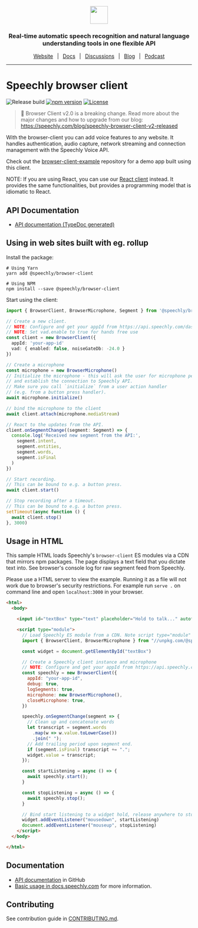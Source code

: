 <div align="center" markdown="1">
<a href="https://www.speechly.com">
   <img src="https://d33wubrfki0l68.cloudfront.net/f15fc952956e1952d6bd23661b7a7ee6b775faaa/c1b30/img/speechly-logo-duo-black.svg" height="48" />
</a>

### Real-time automatic speech recognition and natural language understanding tools in one flexible API

[Website](https://www.speechly.com/)
&ensp;|&ensp;
[Docs](https://docs.speechly.com/)
&ensp;|&ensp;
[Discussions](https://github.com/speechly/speechly/discussions)
&ensp;|&ensp;
[Blog](https://www.speechly.com/blog/)
&ensp;|&ensp;
[Podcast](https://anchor.fm/the-speechly-podcast)

---

</div>

# Speechly browser client

![Release build](https://github.com/speechly/browser-client/workflows/Release%20build/badge.svg?branch=master&event=release)
[![npm version](https://badge.fury.io/js/%40speechly%2Fbrowser-client.svg)](https://badge.fury.io/js/%40speechly%2Fbrowser-client)
[![License](http://img.shields.io/:license-mit-blue.svg)](LICENSE)

> 🚧 Browser Client v2.0 is a breaking change. Read more about the major changes and how to upgrade from our blog: https://speechly.com/blog/speechly-browser-client-v2-released

With the browser-client you can add voice features to any website. It handles authentication, audio capture, network streaming and connection management with the Speechly Voice API.

Check out the [browser-client-example](https://github.com/speechly/speechly/tree/main/examples/browser-client-example) repository for a demo app built using this client.

NOTE: If you are using React, you can use our [React client](https://github.com/speechly/speechly/tree/main/libraries/react-client) instead. It provides the same functionalities, but provides a programming model that is idiomatic to React.

## API Documentation

- [API documentation (TypeDoc generated)](https://github.com/speechly/speechly/blob/main/libraries/browser-client/docs/classes/client.BrowserClient.md)

## Using in web sites built with eg. rollup

Install the package:

```shell
# Using Yarn
yarn add @speechly/browser-client

# Using NPM
npm install --save @speechly/browser-client
```

Start using the client:

```typescript
import { BrowserClient, BrowserMicrophone, Segment } from '@speechly/browser-client'

// Create a new client.
// NOTE: Configure and get your appId from https://api.speechly.com/dashboard
// NOTE: Set vad.enable to true for hands free use
const client = new BrowserClient({
  appId: 'your-app-id'
  vad: { enabled: false, noiseGateDb: -24.0 }
})

// Create a microphone
const microphone = new BrowserMicrophone()
// Initialize the microphone - this will ask the user for microphone permissions
// and establish the connection to Speechly API.
// Make sure you call `initialize` from a user action handler
// (e.g. from a button press handler).
await microphone.initialize()

// bind the microphone to the client
await client.attach(microphone.mediaStream)

// React to the updates from the API.
client.onSegmentChange((segment: Segment) => {
  console.log('Received new segment from the API:',
    segment.intent,
    segment.entities,
    segment.words,
    segment.isFinal
  )
})

// Start recording.
// This can be bound to e.g. a button press.
await client.start()

// Stop recording after a timeout.
// This can be bound to e.g. a button press.
setTimeout(async function () {
  await client.stop()
}, 3000)
```

## Usage in HTML

This sample HTML loads Speechly's `browser-client` ES modules via a CDN that mirrors npm packages. The page displays a text field that you dictate text into. See browser's console log for raw segment feed from Speechly.

Please use a HTML server to view the example. Running it as a file will not work due to browser's security restrictions. For example run `serve .` on command line and open `localhost:3000` in your browser.

```HTML
<html>
  <body>

    <input id="textBox" type="text" placeholder="Hold to talk..." autofocus />

    <script type="module">
      // Load Speechly ES module from a CDN. Note script type="module"
      import { BrowserClient, BrowserMicrophone } from "//unpkg.com/@speechly/browser-client?module=true"

      const widget = document.getElementById("textBox")

      // Create a Speechly client instance and microphone
      // NOTE: Configure and get your appId from https://api.speechly.com/dashboard
      const speechly = new BrowserClient({
        appId: "your-app-id",
        debug: true,
        logSegments: true,
        microphone: new BrowserMicrophone(),
        closeMicrophone: true,
      })

      speechly.onSegmentChange(segment => {
        // Clean up and concatenate words
        let transcript = segment.words
          .map(w => w.value.toLowerCase())
          .join(" ");
        // Add trailing period upon segment end.
        if (segment.isFinal) transcript += ".";
        widget.value = transcript;
      });

      const startListening = async () => {
        await speechly.start();
      }

      const stopListening = async () => {
        await speechly.stop();
      }

      // Bind start listening to a widget hold, release anywhere to stop
      widget.addEventListener("mousedown", startListening)
      document.addEventListener("mouseup", stopListening)
    </script>
  </body>

</html>
```

## Documentation

- [API documentation](https://github.com/speechly/speechly/blob/main/libraries/browser-client/docs/classes/client.BrowserClient.md) in GitHub
- [Basic usage in docs.speechly.com](https://docs.speechly.com/?utm_source=github&utm_medium=browser-client&utm_campaign=text) for more information.

## Contributing

See contribution guide in [CONTRIBUTING.md](https://github.com/speechly/speechly/blob/main/CONTRIBUTING.md).
